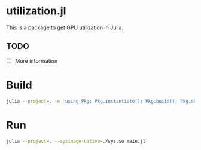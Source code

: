 # utilization.jl

This is a package to get GPU utilization in Julia.

## TODO
- [ ] More information

# Build
```sh
julia --project=. -e 'using Pkg; Pkg.instantiate(); Pkg.build(); Pkg.develop(PackageSpec(path=pwd()))'
```

# Run
```sh
julia --project=. --sysimage-native=./sys.so main.jl
```
